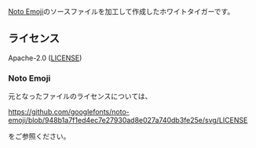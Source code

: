 [Noto Emoji]のソースファイルを加工して作成したホワイトタイガーです。

[Noto Emoji]: https://github.com/googlefonts/noto-emoji

## ライセンス

Apache-2.0 ([LICENSE](LICENSE))

### Noto Emoji

元となったファイルのライセンスについては、

https://github.com/googlefonts/noto-emoji/blob/948b1a7f1ed4ec7e27930ad8e027a740db3fe25e/svg/LICENSE

をご参照ください。
